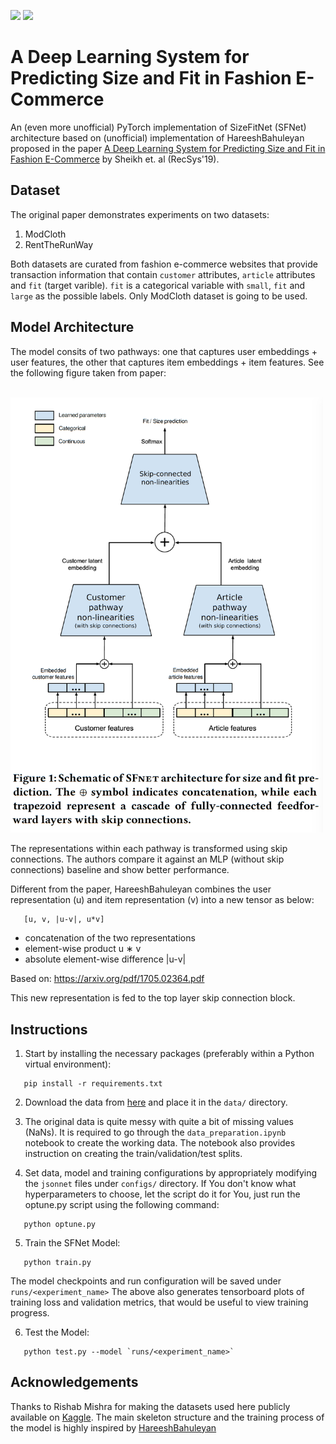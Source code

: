 ![](https://img.shields.io/badge/python-3.8-brightgreen.svg) ![](https://img.shields.io/badge/pytorch-1.10.0-orange.svg)

# A Deep Learning System for Predicting Size and Fit in Fashion E-Commerce

An (even more unofficial) PyTorch implementation of SizeFitNet (SFNet) architecture based on (unofficial) implementation of HareeshBahuleyan proposed in the paper [A Deep Learning System for Predicting Size and Fit in Fashion E-Commerce](https://arxiv.org/pdf/1907.09844.pdf) by Sheikh et. al (RecSys'19).

## Dataset
The original paper demonstrates experiments on two datasets:

1. ModCloth
2. RentTheRunWay

Both datasets are curated from fashion e-commerce websites that provide transaction information that contain `customer` attributes, `article` attributes and `fit` (target varible). `fit` is a categorical variable with `small`, `fit` and `large` as the possible labels. Only ModCloth dataset is going to be used.

## Model Architecture

The model consits of two pathways: one that captures user embeddings + user features, the other that captures item embeddings + item features. See the following figure taken from paper:

<br>
<img src="images/sfnet.png" width="500"/>
<br>

The representations within each pathway is transformed using skip connections. The authors compare it against an MLP (without skip connections) baseline and show better performance. 

Different from the paper, HareeshBahuleyan combines the user representation (u) and item representation (v) into a new tensor as below:
```
   [u, v, |u-v|, u*v]
```
- concatenation of the two representations
- element-wise product u ∗ v
- absolute element-wise difference |u-v|

Based on: https://arxiv.org/pdf/1705.02364.pdf

This new representation is fed to the top layer skip connection block.

## Instructions

1. Start by installing the necessary packages (preferably within a Python virtual environment):
```
   pip install -r requirements.txt
```

2. Download the data from [here](https://www.kaggle.com/rmisra/clothing-fit-dataset-for-size-recommendation) and place it in the `data/` directory.

3. The original data is quite messy with quite a bit of missing values (NaNs). It is required to go through the `data_preparation.ipynb` notebook to create the working data. The notebook also provides instruction on creating the train/validation/test splits. 

4. Set data, model and training configurations by appropriately modifying the `jsonnet` files under `configs/` directory. If You don't know what hyperparameters to choose, let the script do it for You, just run the optune.py script using the following command:
```
   python optune.py
```
5. Train the SFNet Model:
```
   python train.py
```
The model checkpoints and run configuration will be saved under `runs/<experiment_name>`
The above also generates tensorboard plots of training loss and validation metrics, that would be useful to view training progress.

6. Test the Model:
```
   python test.py --model `runs/<experiment_name>`
```

## Acknowledgements
Thanks to Rishab Mishra for making the datasets used here publicly available on [Kaggle](https://www.kaggle.com/rmisra/clothing-fit-dataset-for-size-recommendation). The main skeleton structure and the training process of the model is highly inspired by [HareeshBahuleyan](https://github.com/HareeshBahuleyan/size-fit-net)
